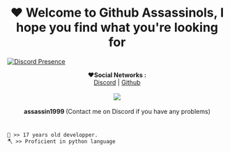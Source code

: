 <h1 align="center">❤️ Welcome to Github Assassinols, I hope you find what you're looking for</h1>

[![Discord Presence](https://lanyard.cnrad.dev/api/846833071507767296)](https://discord.com/users/846833071507767296)


<p align="center">
  <b>❤️Social Networks :</b><br>
  <a href="https://discord.gg/f32NznPuUX">Discord</a> |
  <a href="https://github.com/Assassinols">Github</a>
  <br><br>
  <img src="https://media.discordapp.net/attachments/1045717032349474886/1143595850677883010/b9f7f4db58a1d0fab31771b16239c279.gif?width=1104&height=621">
  <br><br>
  <b> assassin1999 </b> (Contact me on Discord if you have any problems)
</p>

#
```diff
💎 >> 17 years old developper.
🪓 >> Proficient in python language
```
#
